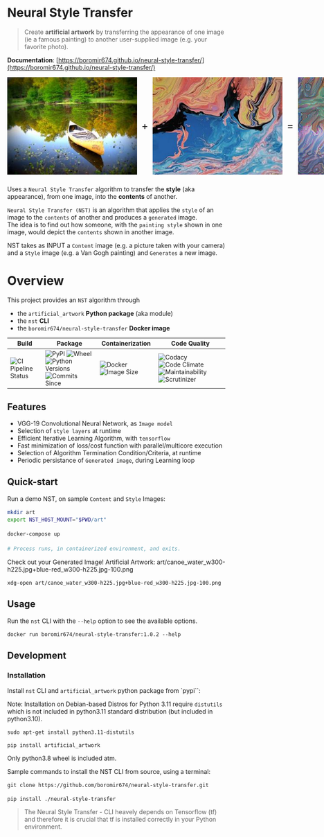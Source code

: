 # Neural Style Transfer

> Create **artificial artwork** by transferring the appearance of one image (ie a famous painting) to another user-supplied image (e.g. your favorite photo).

**Documentation**: [https://boromir674.github.io/neural-style-transfer/](https://boromir674.github.io/neural-style-transfer/)

<div style="display: flex; align-items: center; margin-bottom: 25px;">
    <img src="./tests/data/canoe_water_w300-h225.jpg" alt="Demo Content Image" style="vertical-align: middle;">
    <span style="margin: 0 10px; font-size: 24px; vertical-align: middle;">+</span>
    <img src="./tests/data/blue-red_w300-h225.jpg" alt="Demo Style Image" style="vertical-align: middle;">
    <span style="margin: 0 10px; font-size: 24px; vertical-align: middle;">=</span>
    <img src="./tests/data/canoe_water_w300-h225.jpg+blue-red_w300-h225.jpg-100-demo-gui-run-1.png" alt="Demo Gen Image" style="vertical-align: middle;">
</div>

Uses a `Neural Style Transfer` algorithm to transfer the **style** (aka appearance), from one image, into the **contents** of another.


`Neural Style Transfer (NST)` is an algorithm that applies the `style` of an image to the `contents` of another and produces a `generated` image.  
The idea is to find out how someone, with the `painting style` shown in one image, would depict the `contents` shown in another image.

NST takes as INPUT a `Content` image (e.g. a picture taken with your camera) and a `Style` image (e.g. a Van Gogh painting) and `Generates` a new image.



# Overview
This project provides an `NST` algorithm through
- the `artificial_artwork` **Python package** (aka module)
- the `nst` **CLI**
- the `boromir674/neural-style-transfer` **Docker image**

<!-- This package exposes a configurable NST algorithm via a convenient CLI program. -->

| Build | Package | Containerization | Code Quality |
|-------|---------|------------------|--------------|
| ![CI Pipeline Status][ci-pipeline-status] | ![PyPI][pypi] ![Wheel][wheel] ![Python Versions][python-versions] ![Commits Since][commits-since] | ![Docker][docker] ![Image Size][image-size] | ![Codacy][codacy] ![Code Climate][code-climate] ![Maintainability][maintainability] ![Scrutinizer][scrutinizer] |


## Features
- VGG-19 Convolutional Neural Network, as `Image model`
- Selection of `style layers` at runtime
- Efficient Iterative Learning Algorithm, with `tensorflow`
- Fast minimization of loss/cost function with parallel/multicore execution
- Selection of Algorithm Termination Condition/Criteria, at runtime
- Periodic persistance of `Generated image`, during Learning loop

## Quick-start

Run a demo NST, on sample `Content` and `Style` Images:

```sh
mkdir art
export NST_HOST_MOUNT="$PWD/art"

docker-compose up

# Process runs, in containerized environment, and exits.
```

Check out your Generated Image! Artificial Artwork: art/canoe_water_w300-h225.jpg+blue-red_w300-h225.jpg-100.png

```shell
xdg-open art/canoe_water_w300-h225.jpg+blue-red_w300-h225.jpg-100.png
```

## Usage

Run the `nst` CLI with the `--help` option to see the available options.

```shell
docker run boromir674/neural-style-transfer:1.0.2 --help
```

## Development

### Installation

Install `nst` CLI and `artificial_artwork` python package from `pypi``:

Note: Installation on Debian-based Distros for Python 3.11 require `distutils` which is
not included in python3.11 standard distribution (but included in python3.10).

```shell
sudo apt-get install python3.11-distutils
```

```shell
pip install artificial_artwork
```

Only python3.8 wheel is included atm.


Sample commands to install the NST CLI from source, using a terminal:

```shell
git clone https://github.com/boromir674/neural-style-transfer.git
    
pip install ./neural-style-transfer
```

> The Neural Style Transfer - CLI heavely depends on Tensorflow (tf) and therefore it is crucial that tf is installed correctly in your Python environment.


[ci-pipeline-status]: https://img.shields.io/github/actions/workflow/status/boromir674/neural-style-transfer/test.yaml?branch=master&label=build&logo=github-actions&logoColor=233392FF
[pypi]: https://img.shields.io/pypi/v/artificial-artwork?color=blue&label=pypi&logo=pypi&logoColor=%23849ed9
[wheel]: https://img.shields.io/pypi/wheel/artificial-artwork?logo=python&logoColor=%23849ed9
[python-versions]: https://img.shields.io/pypi/pyversions/artificial-artwork?color=blue&logo=python&logoColor=%23849ed9
[commits-since]: https://img.shields.io/github/commits-since/boromir674/neural-style-transfer/v1.0.1/master?color=blue&logo=Github
[docker]: https://img.shields.io/docker/v/boromir674/neural-style-transfer/latest?logo=docker&logoColor=%23849ED9
[image-size]: https://img.shields.io/docker/image-size/boromir674/neural-style-transfer/latest?logo=docker&logoColor=%23849ED9
[codacy]: https://app.codacy.com/project/badge/Grade/07b27ac547a94708aefc5e845d2b6d01
[code-climate]: https://api.codeclimate.com/v1/badges/2ea98633f88b75e87d1a/maintainability
[maintainability]: https://img.shields.io/codeclimate/tech-debt/boromir674/neural-style-transfer?logo=CodeClimate
[scrutinizer]: https://img.shields.io/scrutinizer/quality/g/boromir674/neural-style-transfer/master?logo=scrutinizer-ci

